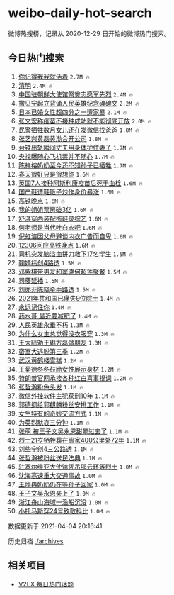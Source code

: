 # weibo-daily-hot-search

微博热搜榜，记录从 2020-12-29 日开始的微博热门搜索。

## 今日热门搜索

<!-- BEGIN -->

1. [你记得我我就活着](https://s.weibo.com/weibo?q=%23%E4%BD%A0%E8%AE%B0%E5%BE%97%E6%88%91%E6%88%91%E5%B0%B1%E6%B4%BB%E7%9D%80%23&Refer=top) `2.7M 🔥`
1. [清明](https://s.weibo.com/weibo?q=%23%E6%B8%85%E6%98%8E%23&Refer=top) `2.4M 🔥`
1. [中国驻朝鲜大使馆祭奠志愿军先烈](https://s.weibo.com/weibo?q=%23%E4%B8%AD%E5%9B%BD%E9%A9%BB%E6%9C%9D%E9%B2%9C%E5%A4%A7%E4%BD%BF%E9%A6%86%E7%A5%AD%E5%A5%A0%E5%BF%97%E6%84%BF%E5%86%9B%E5%85%88%E7%83%88%23&Refer=top) `2.4M 🔥`
1. [撒贝宁起立背诵人民英雄纪念碑碑文](https://s.weibo.com/weibo?q=%23%E6%92%92%E8%B4%9D%E5%AE%81%E8%B5%B7%E7%AB%8B%E8%83%8C%E8%AF%B5%E4%BA%BA%E6%B0%91%E8%8B%B1%E9%9B%84%E7%BA%AA%E5%BF%B5%E7%A2%91%E7%A2%91%E6%96%87%23&Refer=top) `2.2M 🔥`
1. [日本已婚女性超四分之一遭家暴](https://s.weibo.com/weibo?q=%23%E6%97%A5%E6%9C%AC%E5%B7%B2%E5%A9%9A%E5%A5%B3%E6%80%A7%E8%B6%85%E5%9B%9B%E5%88%86%E4%B9%8B%E4%B8%80%E9%81%AD%E5%AE%B6%E6%9A%B4%23&Refer=top) `2.1M 🔥`
1. [张文宏称疫苗不接种成功就不能彻底开放](https://s.weibo.com/weibo?q=%23%E5%BC%A0%E6%96%87%E5%AE%8F%E7%A7%B0%E7%96%AB%E8%8B%97%E4%B8%8D%E6%8E%A5%E7%A7%8D%E6%88%90%E5%8A%9F%E5%B0%B1%E4%B8%8D%E8%83%BD%E5%BD%BB%E5%BA%95%E5%BC%80%E6%94%BE%23&Refer=top) `2.0M 🔥`
1. [民警牺牲数月女儿还在发微信找爸爸](https://s.weibo.com/weibo?q=%23%E6%B0%91%E8%AD%A6%E7%89%BA%E7%89%B2%E6%95%B0%E6%9C%88%E5%A5%B3%E5%84%BF%E8%BF%98%E5%9C%A8%E5%8F%91%E5%BE%AE%E4%BF%A1%E6%89%BE%E7%88%B8%E7%88%B8%23&Refer=top) `1.8M 🔥`
1. [张艺兴黄磊黄渤合开公司](https://s.weibo.com/weibo?q=%23%E5%BC%A0%E8%89%BA%E5%85%B4%E9%BB%84%E7%A3%8A%E9%BB%84%E6%B8%A4%E5%90%88%E5%BC%80%E5%85%AC%E5%8F%B8%23&Refer=top) `1.8M 🔥`
1. [台铁出轨瞬间丈夫用身体护住妻子](https://s.weibo.com/weibo?q=%E5%8F%B0%E9%93%81%E5%87%BA%E8%BD%A8%E7%9E%AC%E9%97%B4%E4%B8%88%E5%A4%AB%E7%94%A8%E8%BA%AB%E4%BD%93%E6%8A%A4%E4%BD%8F%E5%A6%BB%E5%AD%90&Refer=top) `1.7M 🔥`
1. [央视曝随心飞机票并不随心](https://s.weibo.com/weibo?q=%23%E5%A4%AE%E8%A7%86%E6%9B%9D%E9%9A%8F%E5%BF%83%E9%A3%9E%E6%9C%BA%E7%A5%A8%E5%B9%B6%E4%B8%8D%E9%9A%8F%E5%BF%83%23&Refer=top) `1.7M 🔥`
1. [陈祥榕奶奶至今还不知孙子已牺牲](https://s.weibo.com/weibo?q=%E9%99%88%E7%A5%A5%E6%A6%95%E5%A5%B6%E5%A5%B6%E8%87%B3%E4%BB%8A%E8%BF%98%E4%B8%8D%E7%9F%A5%E5%AD%99%E5%AD%90%E5%B7%B2%E7%89%BA%E7%89%B2&Refer=top) `1.7M 🔥`
1. [春天很好只是很想你](https://s.weibo.com/weibo?q=%23%E6%98%A5%E5%A4%A9%E5%BE%88%E5%A5%BD%E5%8F%AA%E6%98%AF%E5%BE%88%E6%83%B3%E4%BD%A0%23&Refer=top) `1.6M 🔥`
1. [英国7人接种阿斯利康疫苗后死于血栓](https://s.weibo.com/weibo?q=%23%E8%8B%B1%E5%9B%BD7%E4%BA%BA%E6%8E%A5%E7%A7%8D%E9%98%BF%E6%96%AF%E5%88%A9%E5%BA%B7%E7%96%AB%E8%8B%97%E5%90%8E%E6%AD%BB%E4%BA%8E%E8%A1%80%E6%A0%93%23&Refer=top) `1.6M 🔥`
1. [国产鞋遭鞋贩子炒作身价暴涨](https://s.weibo.com/weibo?q=%23%E5%9B%BD%E4%BA%A7%E9%9E%8B%E9%81%AD%E9%9E%8B%E8%B4%A9%E5%AD%90%E7%82%92%E4%BD%9C%E8%BA%AB%E4%BB%B7%E6%9A%B4%E6%B6%A8%23&Refer=top) `1.6M 🔥`
1. [高铁晚点](https://s.weibo.com/weibo?q=%E9%AB%98%E9%93%81%E6%99%9A%E7%82%B9&Refer=top) `1.6M 🔥`
1. [我的姐姐票房破3亿](https://s.weibo.com/weibo?q=%23%E6%88%91%E7%9A%84%E5%A7%90%E5%A7%90%E7%A5%A8%E6%88%BF%E7%A0%B43%E4%BA%BF%23&Refer=top) `1.6M 🔥`
1. [舒淇穿西装配拖鞋录综艺](https://s.weibo.com/weibo?q=%23%E8%88%92%E6%B7%87%E7%A9%BF%E8%A5%BF%E8%A3%85%E9%85%8D%E6%8B%96%E9%9E%8B%E5%BD%95%E7%BB%BC%E8%89%BA%23&Refer=top) `1.6M 🔥`
1. [何老师是当代叶白衣吧](https://s.weibo.com/weibo?q=%23%E4%BD%95%E8%80%81%E5%B8%88%E6%98%AF%E5%BD%93%E4%BB%A3%E5%8F%B6%E7%99%BD%E8%A1%A3%E5%90%A7%23&Refer=top) `1.6M 🔥`
1. [倪虹洁因父母避谈内衣广告而自卑](https://s.weibo.com/weibo?q=%23%E5%80%AA%E8%99%B9%E6%B4%81%E5%9B%A0%E7%88%B6%E6%AF%8D%E9%81%BF%E8%B0%88%E5%86%85%E8%A1%A3%E5%B9%BF%E5%91%8A%E8%80%8C%E8%87%AA%E5%8D%91%23&Refer=top) `1.6M 🔥`
1. [12306回应高铁晚点](https://s.weibo.com/weibo?q=%2312306%E5%9B%9E%E5%BA%94%E9%AB%98%E9%93%81%E6%99%9A%E7%82%B9%23&Refer=top) `1.6M 🔥`
1. [司机突发脑溢血拼力救下17名学生](https://s.weibo.com/weibo?q=%E5%8F%B8%E6%9C%BA%E7%AA%81%E5%8F%91%E8%84%91%E6%BA%A2%E8%A1%80%E6%8B%BC%E5%8A%9B%E6%95%91%E4%B8%8B17%E5%90%8D%E5%AD%A6%E7%94%9F&Refer=top) `1.5M 🔥`
1. [鞠婧祎创4路透](https://s.weibo.com/weibo?q=%23%E9%9E%A0%E5%A9%A7%E7%A5%8E%E5%88%9B4%E8%B7%AF%E9%80%8F%23&Refer=top) `1.5M 🔥`
1. [邓紫棋带男友和窦骁何超莲聚餐](https://s.weibo.com/weibo?q=%23%E9%82%93%E7%B4%AB%E6%A3%8B%E5%B8%A6%E7%94%B7%E5%8F%8B%E5%92%8C%E7%AA%A6%E9%AA%81%E4%BD%95%E8%B6%85%E8%8E%B2%E8%81%9A%E9%A4%90%23&Refer=top) `1.5M 🔥`
1. [司藤延播](https://s.weibo.com/weibo?q=%23%E5%8F%B8%E8%97%A4%E5%BB%B6%E6%92%AD%23&Refer=top) `1.5M 🔥`
1. [刘亦菲陈晓牵手路透](https://s.weibo.com/weibo?q=%23%E5%88%98%E4%BA%A6%E8%8F%B2%E9%99%88%E6%99%93%E7%89%B5%E6%89%8B%E8%B7%AF%E9%80%8F%23&Refer=top) `1.5M 🔥`
1. [2021年共和国已痛失9位院士](https://s.weibo.com/weibo?q=%232021%E5%B9%B4%E5%85%B1%E5%92%8C%E5%9B%BD%E5%B7%B2%E7%97%9B%E5%A4%B19%E4%BD%8D%E9%99%A2%E5%A3%AB%23&Refer=top) `1.4M 🔥`
1. [永远记住你](https://s.weibo.com/weibo?q=%23%E6%B0%B8%E8%BF%9C%E8%AE%B0%E4%BD%8F%E4%BD%A0%23&Refer=top) `1.4M 🔥`
1. [药水哥 最近要减肥了](https://s.weibo.com/weibo?q=%E8%8D%AF%E6%B0%B4%E5%93%A5%20%E6%9C%80%E8%BF%91%E8%A6%81%E5%87%8F%E8%82%A5%E4%BA%86&Refer=top) `1.4M 🔥`
1. [人民英雄永垂不朽](https://s.weibo.com/weibo?q=%23%E4%BA%BA%E6%B0%91%E8%8B%B1%E9%9B%84%E6%B0%B8%E5%9E%82%E4%B8%8D%E6%9C%BD%23&Refer=top) `1.3M 🔥`
1. [为什么女生总觉得没衣服穿](https://s.weibo.com/weibo?q=%23%E4%B8%BA%E4%BB%80%E4%B9%88%E5%A5%B3%E7%94%9F%E6%80%BB%E8%A7%89%E5%BE%97%E6%B2%A1%E8%A1%A3%E6%9C%8D%E7%A9%BF%23&Refer=top) `1.3M 🔥`
1. [王大陆劝王琳方磊做朋友](https://s.weibo.com/weibo?q=%E7%8E%8B%E5%A4%A7%E9%99%86%E5%8A%9D%E7%8E%8B%E7%90%B3%E6%96%B9%E7%A3%8A%E5%81%9A%E6%9C%8B%E5%8F%8B&Refer=top) `1.3M 🔥`
1. [密室大逃脱第三季](https://s.weibo.com/weibo?q=%23%E5%AF%86%E5%AE%A4%E5%A4%A7%E9%80%83%E8%84%B1%E7%AC%AC%E4%B8%89%E5%AD%A3%23&Refer=top) `1.2M 🔥`
1. [武汉黄鹤楼雪糕](https://s.weibo.com/weibo?q=%23%E6%AD%A6%E6%B1%89%E9%BB%84%E9%B9%A4%E6%A5%BC%E9%9B%AA%E7%B3%95%23&Refer=top) `1.2M 🔥`
1. [王菊徐冬冬鼓励女性展示身材](https://s.weibo.com/weibo?q=%23%E7%8E%8B%E8%8F%8A%E5%BE%90%E5%86%AC%E5%86%AC%E9%BC%93%E5%8A%B1%E5%A5%B3%E6%80%A7%E5%B1%95%E7%A4%BA%E8%BA%AB%E6%9D%90%23&Refer=top) `1.2M 🔥`
1. [特朗普官网承接各种红白喜事祝词](https://s.weibo.com/weibo?q=%23%E7%89%B9%E6%9C%97%E6%99%AE%E5%AE%98%E7%BD%91%E6%89%BF%E6%8E%A5%E5%90%84%E7%A7%8D%E7%BA%A2%E7%99%BD%E5%96%9C%E4%BA%8B%E7%A5%9D%E8%AF%8D%23&Refer=top) `1.2M 🔥`
1. [张哲瀚粉色头发](https://s.weibo.com/weibo?q=%23%E5%BC%A0%E5%93%B2%E7%80%9A%E7%B2%89%E8%89%B2%E5%A4%B4%E5%8F%91%23&Refer=top) `1.1M 🔥`
1. [微信外挂软件主犯获刑10年](https://s.weibo.com/weibo?q=%E5%BE%AE%E4%BF%A1%E5%A4%96%E6%8C%82%E8%BD%AF%E4%BB%B6%E4%B8%BB%E7%8A%AF%E8%8E%B7%E5%88%9110%E5%B9%B4&Refer=top) `1.1M 🔥`
1. [郭德纲给郭麒麟粉丝安排工作](https://s.weibo.com/weibo?q=%23%E9%83%AD%E5%BE%B7%E7%BA%B2%E7%BB%99%E9%83%AD%E9%BA%92%E9%BA%9F%E7%B2%89%E4%B8%9D%E5%AE%89%E6%8E%92%E5%B7%A5%E4%BD%9C%23&Refer=top) `1.1M 🔥`
1. [女生特有的奇妙交流方式](https://s.weibo.com/weibo?q=%23%E5%A5%B3%E7%94%9F%E7%89%B9%E6%9C%89%E7%9A%84%E5%A5%87%E5%A6%99%E4%BA%A4%E6%B5%81%E6%96%B9%E5%BC%8F%23&Refer=top) `1.1M 🔥`
1. [为英烈默哀三分钟](https://s.weibo.com/weibo?q=%23%E4%B8%BA%E8%8B%B1%E7%83%88%E9%BB%98%E5%93%80%E4%B8%89%E5%88%86%E9%92%9F%23&Refer=top) `1.1M 🔥`
1. [张萌 被王子文吴永恩甜晕过去了](https://s.weibo.com/weibo?q=%E5%BC%A0%E8%90%8C%20%E8%A2%AB%E7%8E%8B%E5%AD%90%E6%96%87%E5%90%B4%E6%B0%B8%E6%81%A9%E7%94%9C%E6%99%95%E8%BF%87%E5%8E%BB%E4%BA%86&Refer=top) `1.1M 🔥`
1. [烈士21岁牺牲葬在离家400公里处72年](https://s.weibo.com/weibo?q=%23%E7%83%88%E5%A3%AB21%E5%B2%81%E7%89%BA%E7%89%B2%E8%91%AC%E5%9C%A8%E7%A6%BB%E5%AE%B6400%E5%85%AC%E9%87%8C%E5%A4%8472%E5%B9%B4%23&Refer=top) `1.1M 🔥`
1. [刘些宁创4三公路透](https://s.weibo.com/weibo?q=%23%E5%88%98%E4%BA%9B%E5%AE%81%E5%88%9B4%E4%B8%89%E5%85%AC%E8%B7%AF%E9%80%8F%23&Refer=top) `1.1M 🔥`
1. [张哲瀚被粉丝送民法典](https://s.weibo.com/weibo?q=%23%E5%BC%A0%E5%93%B2%E7%80%9A%E8%A2%AB%E7%B2%89%E4%B8%9D%E9%80%81%E6%B0%91%E6%B3%95%E5%85%B8%23&Refer=top) `1.1M 🔥`
1. [驻塞尔维亚大使馆凭吊邵云环等烈士](https://s.weibo.com/weibo?q=%23%E9%A9%BB%E5%A1%9E%E5%B0%94%E7%BB%B4%E4%BA%9A%E5%A4%A7%E4%BD%BF%E9%A6%86%E5%87%AD%E5%90%8A%E9%82%B5%E4%BA%91%E7%8E%AF%E7%AD%89%E7%83%88%E5%A3%AB%23&Refer=top) `1.0M 🔥`
1. [沈海高速重大交通事故](https://s.weibo.com/weibo?q=%E6%B2%88%E6%B5%B7%E9%AB%98%E9%80%9F%E9%87%8D%E5%A4%A7%E4%BA%A4%E9%80%9A%E4%BA%8B%E6%95%85&Refer=top) `1.0M 🔥`
1. [王焯冉奶奶仍在等孙子回家](https://s.weibo.com/weibo?q=%E7%8E%8B%E7%84%AF%E5%86%89%E5%A5%B6%E5%A5%B6%E4%BB%8D%E5%9C%A8%E7%AD%89%E5%AD%99%E5%AD%90%E5%9B%9E%E5%AE%B6&Refer=top) `1.0M 🔥`
1. [王子文吴永恩亲上了](https://s.weibo.com/weibo?q=%23%E7%8E%8B%E5%AD%90%E6%96%87%E5%90%B4%E6%B0%B8%E6%81%A9%E4%BA%B2%E4%B8%8A%E4%BA%86%23&Refer=top) `1.0M 🔥`
1. [浙江舟山海域一渔船沉没](https://s.weibo.com/weibo?q=%23%E6%B5%99%E6%B1%9F%E8%88%9F%E5%B1%B1%E6%B5%B7%E5%9F%9F%E4%B8%80%E6%B8%94%E8%88%B9%E6%B2%89%E6%B2%A1%23&Refer=top) `1.0M 🔥`
1. [小托马斯穿24号致敬科比](https://s.weibo.com/weibo?q=%E5%B0%8F%E6%89%98%E9%A9%AC%E6%96%AF%E7%A9%BF24%E5%8F%B7%E8%87%B4%E6%95%AC%E7%A7%91%E6%AF%94&Refer=top) `1.0M 🔥`

数据更新于 2021-04-04 20:16:41

<!-- END -->

历史归档 [./archives](./archives)

## 相关项目

- [V2EX 每日热门话题](https://github.com/boojack/v2ex-daily-hot-topic)
